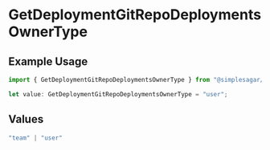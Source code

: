 # GetDeploymentGitRepoDeploymentsOwnerType

## Example Usage

```typescript
import { GetDeploymentGitRepoDeploymentsOwnerType } from "@simplesagar/vercel/models/getdeploymentop.js";

let value: GetDeploymentGitRepoDeploymentsOwnerType = "user";
```

## Values

```typescript
"team" | "user"
```